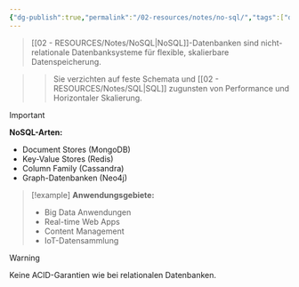 ```yaml
---
{"dg-publish":true,"permalink":"/02-resources/notes/no-sql/","tags":["datenbank/arten","big-data/speicherung"],"noteIcon":"","updated":"2025-09-16T23:41:26.783+02:00"}
---
```



>[[02 - RESOURCES/Notes/NoSQL\|NoSQL]]-Datenbanken sind nicht-relationale Datenbanksysteme für flexible, skalierbare Datenspeicherung.

>>Sie verzichten auf feste Schemata und [[02 - RESOURCES/Notes/SQL\|SQL]] zugunsten von Performance und Horizontaler Skalierung.

>[!important] 
>**NoSQL-Arten:**
>- Document Stores (MongoDB)
>- Key-Value Stores (Redis)
>- Column Family (Cassandra)
>- Graph-Datenbanken (Neo4j)

>[!example] 
>**Anwendungsgebiete:**
>- Big Data Anwendungen
>- Real-time Web Apps
>- Content Management
>- IoT-Datensammlung

>[!warning] 
>Keine ACID-Garantien wie bei relationalen Datenbanken.